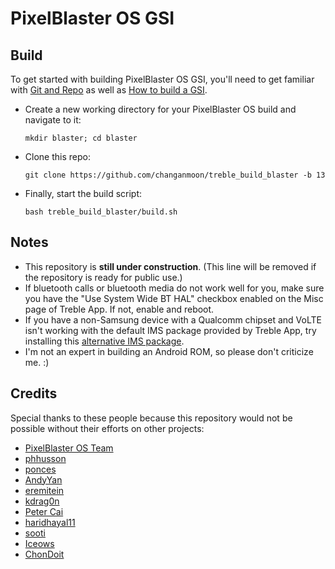 # PixelBlaster OS GSI

## Build
To get started with building PixelBlaster OS GSI, you'll need to get familiar with [Git and Repo](https://source.android.com/source/using-repo.html) as well as [How to build a GSI](https://github.com/phhusson/treble_experimentations/wiki/How-to-build-a-GSI%3F).
- Create a new working directory for your PixelBlaster OS build and navigate to it:
    ```
    mkdir blaster; cd blaster
    ```
- Clone this repo:
    ```
    git clone https://github.com/changanmoon/treble_build_blaster -b 13
    ```
- Finally, start the build script:
    ```
    bash treble_build_blaster/build.sh
    ```

## Notes
- This repository is **still under construction**. (This line will be removed if the repository is ready for public use.)
- If bluetooth calls or bluetooth media do not work well for you, make sure you have the "Use System Wide BT HAL" checkbox enabled on the Misc page of Treble App. If not, enable and reboot.
- If you have a non-Samsung device with a Qualcomm chipset and VoLTE isn't working with the default IMS package provided by Treble App, try installing this [alternative IMS package](https://treble.phh.me/stable/ims-caf-s.apk).
- I'm not an expert in building an Android ROM, so please don't criticize me. :)

## Credits
Special thanks to these people because this repository would not be possible without their efforts on other projects:
- [PixelBlaster OS Team](https://download.pixelexperience.org/about)
- [phhusson](https://github.com/phhusson)
- [ponces](https://github.com/ponces)
- [AndyYan](https://github.com/AndyCGYan)
- [eremitein](https://github.com/eremitein)
- [kdrag0n](https://github.com/kdrag0n)
- [Peter Cai](https://github.com/PeterCxy)
- [haridhayal11](https://github.com/haridhayal11)
- [sooti](https://github.com/sooti)
- [Iceows](https://github.com/Iceows)
- [ChonDoit](https://github.com/ChonDoit)
